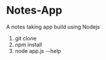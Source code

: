 # Notes-App
A notes taking app build using Nodejs 

1. git clone
2. npm install
3. node app.js --help
